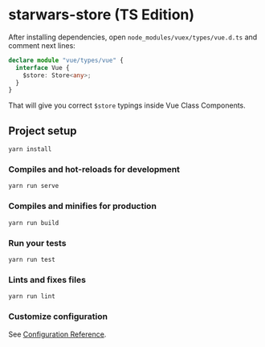 # starwars-store (TS Edition)

After installing dependencies, open `node_modules/vuex/types/vue.d.ts` and comment next lines:
```typescript
declare module "vue/types/vue" {
  interface Vue {
    $store: Store<any>;
  }
}
```
That will give you correct `$store` typings inside Vue Class Components.

## Project setup
```
yarn install
```

### Compiles and hot-reloads for development
```
yarn run serve
```

### Compiles and minifies for production
```
yarn run build
```

### Run your tests
```
yarn run test
```

### Lints and fixes files
```
yarn run lint
```

### Customize configuration
See [Configuration Reference](https://cli.vuejs.org/config/).
